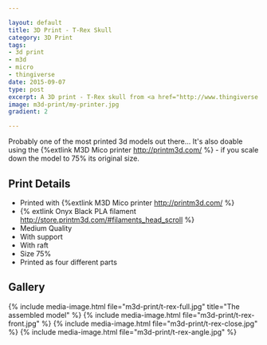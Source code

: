 ```yaml
---

layout: default
title: 3D Print - T-Rex Skull
category: 3D Print
tags:
- 3d print
- m3d
- micro
- thingiverse
date: 2015-09-07
type: post
excerpt: A 3D print - T-Rex skull from <a href="http://www.thingiverse.com/thing:373367">thingiverse</a>  
image: m3d-print/my-printer.jpg
gradient: 2

---
```


Probably one of the most printed 3d models out there...
It's also doable using the {%extlink M3D Mico printer http://printm3d.com/ %} - if you scale down the model to 75% its original size.

## Print Details

* Printed with {%extlink M3D Mico printer http://printm3d.com/ %}
* {% extlink Onyx Black PLA filament http://store.printm3d.com/#filaments_head_scroll %}
* Medium Quality
* With support
* With raft
* Size 75%
* Printed as four different parts

## Gallery

{% include media-image.html file="m3d-print/t-rex-full.jpg" title="The assembled model" %}
{% include media-image.html file="m3d-print/t-rex-front.jpg" %}
{% include media-image.html file="m3d-print/t-rex-close.jpg" %}
{% include media-image.html file="m3d-print/t-rex-angle.jpg" %}
